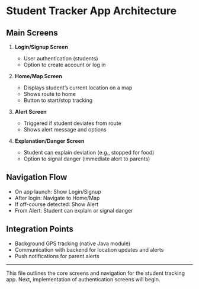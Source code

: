 # Student Tracker App Architecture

## Main Screens

1. **Login/Signup Screen**
   - User authentication (students)
   - Option to create account or log in

2. **Home/Map Screen**
   - Displays student’s current location on a map
   - Shows route to home
   - Button to start/stop tracking

3. **Alert Screen**
   - Triggered if student deviates from route
   - Shows alert message and options

4. **Explanation/Danger Screen**
   - Student can explain deviation (e.g., stopped for food)
   - Option to signal danger (immediate alert to parents)

## Navigation Flow

- On app launch: Show Login/Signup
- After login: Navigate to Home/Map
- If off-course detected: Show Alert
- From Alert: Student can explain or signal danger

## Integration Points

- Background GPS tracking (native Java module)
- Communication with backend for location updates and alerts
- Push notifications for parent alerts

---

This file outlines the core screens and navigation for the student tracking app. Next, implementation of authentication screens will begin.